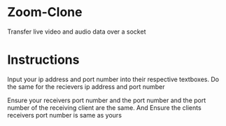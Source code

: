 # Zoom-Clone
Transfer live video and audio data over a socket

# Instructions
Input your ip address and port number into their respective textboxes. Do the same for the recievers ip address and port number

Ensure your receivers port number and the port number and the port number of the receiving client are the same. And Ensure the clients receivers port number is same as yours
